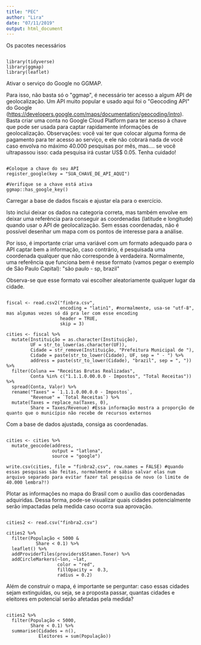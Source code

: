 ```yaml
---
title: "PEC"
author: "Lira"
date: "07/11/2019"
output: html_document
---
```


Os pacotes necessários

```{r PACKAGES}

library(tidyverse)
library(ggmap)
library(leaflet)

```

Ativar o serviço do Google no GGMAP. 

Para isso, não basta só o "ggmap", é necessário ter acesso a algum API de geolocalização. 
Um API muito popular e usado aqui foi o "Geocoding API" do Google (https://developers.google.com/maps/documentation/geocoding/intro). 
Basta criar uma conta no Google Cloud Platform para ter acesso à chave que pode ser usada para captar rapidamente informações de geolocalização.
Observações: você vai ter que colocar alguma forma de pagamento para ter acesso ao serviço, e ele não cobrará nada de você caso envolva no máximo 40.000 pesquisas por mês, mas.... se você ultrapassou isso: cada pesquisa irá custar US$ 0.05. Tenha cuidado!

```{r ACTIVATE GOOGLE SERVICE}

#Coloque a chave do seu API
register_google(key = "SUA_CHAVE_DE_API_AQUI")

#Verifique se a chave está ativa
ggmap::has_google_key()

```

Carregar a base de dados fiscais e ajustar ela para o exercício. 

Isto inclui deixar os dados na categoria correta, mas também envolve em deixar uma referência para conseguir as coordenadas (latitude e longitude) quando usar o API de geolocalização. Sem essas coordenadas, não é possível desenhar um mapa com os pontos de interesse para a análise. 

Por isso, é importante criar uma variável com um formato adequado para o API captar bem a informação, caso contrário, é pesquisada uma coordenada qualquer que não corresponde à verdadeira. Normalmente, uma referência que funciona bem é nesse formato (vamos pegar o exemplo de São Paulo Capital): "são paulo - sp, brazil"

Observa-se que esse formato vai escolher aleatoriamente qualquer lugar da cidade. 

```{r DATASET}

fiscal <- read.csv2("finbra.csv", 
                    encoding = "latin1", #normalmente, usa-se "utf-8", mas algumas vezes só dá pra ler com esse encoding
                    header = TRUE, 
                    skip = 3)

cities <- fiscal %>% 
  mutate(Instituição = as.character(Instituição),
         UF = str_to_lower(as.character(UF)),
         Cidade = str_remove(Instituição, "Prefeitura Municipal de "),
         Cidade = paste(str_to_lower(Cidade), UF, sep = " - ") %>%
         address = paste(str_to_lower(Cidade), "brazil", sep = ", ")) %>% 
  filter(Coluna == "Receitas Brutas Realizadas",
         Conta %in% c("1.1.1.0.00.0.0 - Impostos", "Total Receitas")) %>% 
  spread(Conta, Valor) %>% 
  rename("Taxes" = `1.1.1.0.00.0.0 - Impostos`, 
         "Revenue" = `Total Receitas`) %>% 
  mutate(Taxes = replace_na(Taxes, 0), 
         Share = Taxes/Revenue) #Essa informação mostra a proporção de quanto que o município não recebe de recursos externos

```

Com a base de dados ajustada, consiga as coordenadas. 

```{r GEOCODING}

cities <- cities %>% 
  mutate_geocode(address, 
                 output = "latlona", 
                 source = "google")

write.csv(cities, file = "finbra2.csv", row.names = FALSE) #quando essas pesquisas são feitas, normalmente é sábio salvar elas num arquivo separado para evitar fazer tal pesquisa de novo (o limite de 40.000 lembra?!)

```

Plotar as informações no mapa do Brasil com o auxílio das coordenadas adquiridas. Dessa forma, pode-se visualizar quais cidades potencialmente serão impactadas pela medida caso ocorra sua aprovação. 

```{r PLOT}

cities2 <- read.csv("finbra2.csv")

cities2 %>%
  filter(População < 5000 &
           Share < 0.1) %>% 
  leaflet() %>%
  addProviderTiles(providers$Stamen.Toner) %>%
  addCircleMarkers(~lon, ~lat,
                   color = "red",
                   fillOpacity =  0.3,
                   radius = 0.2)

```

Além de construir o mapa, é importante se perguntar: caso essas cidades sejam extinguidas, ou seja, se a proposta passar, quantas cidades e eleitores em potencial serão afetadas pela medida? 

```{r THENUMBER}

cities2 %>%
  filter(População < 5000,
         Share < 0.1) %>%
  summarise(Cidades = n(),
            Eleitores = sum(População))

```
